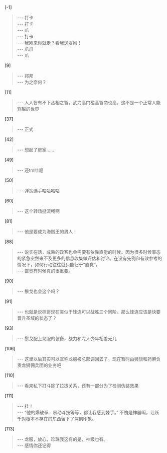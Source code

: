 
[-1] 
>--- 打卡<br>
>--- 打卡<br>
>--- 爪<br>
>--- 打卡<br>
>--- 我刚来你就走？看我送友风！<br>
>--- 爪爪<br>
>--- 爪<br>

[9] 
>--- 邦邦<br>
>--- 为之奈何？<br>

[11] 
>--- 人人皆有不下丞相之智，武力高门槛高智商也高，这不是一个正常人能穿越的世界<br>

[37] 
>--- 正式<br>

[42] 
>--- 想起了房家……<br>

[49] 
>--- 还tm吐呢<br>

[50] 
>--- 弹簧选手哈哈哈哈<br>

[60] 
>--- 这个转场挺流畅啊<br>

[81] 
>--- 他是要成为海贼王的男人！<br>

[88] 
>--- 说实在话，成熟的政客也会需要有依靠直觉的时候。因为很多时候事态的紧急突然来不及更多的信息收集做评估和讨论。在没有先例和有效参考的情况下，如何行动往往就只能归于“直觉”。<br>
>--- 直觉有时候真的很重要。<br>

[90] 
>--- 鬃戈也会这个吗？<br>

[91] 
>--- 也就是说棕哥现在类似于锋连可以战胜三个同阶。那么锋连应该是快要晋升圣域的状态了？<br>

[93] 
>--- 鬃戈配上龙服的装备，战力和龙人少年相差无几<br>

[106] 
>--- 这里以后其实可以宣称龙服被总部调回去了，现在暂时由狮旗和药麻负责龙狮佣兵团的业务吧<br>

[110] 
>--- 看来私下打斗除了拉拢关系，还有一部分为了检测伪装效果<br>

[111] 
>--- 挂！<br>
>--- “他的爆破拳、暴动斗技等等，都让我感到棘手。”
不愧是神器啊，让跃千对根本不存在的东西留下了深刻印象。<br>

[113] 
>--- 龙服，放心，珍珠我这有的是，神级也有。<br>
>--- 感情你还记得<br>
